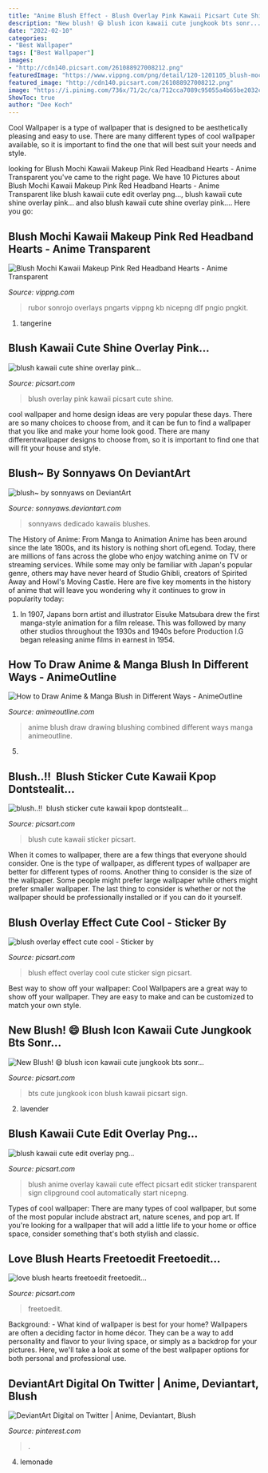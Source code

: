 ```yaml
---
title: "Anime Blush Effect - Blush Overlay Pink Kawaii Picsart Cute Shine"
description: "New blush! 😄 blush icon kawaii cute jungkook bts sonr..."
date: "2022-02-10"
categories:
- "Best Wallpaper"
tags: ["Best Wallpaper"]
images:
- "http://cdn140.picsart.com/261088927008212.png"
featuredImage: "https://www.vippng.com/png/detail/120-1201105_blush-mochi-kawaii-makeup-pink-red-headband-hearts.png"
featured_image: "http://cdn140.picsart.com/261088927008212.png"
image: "https://i.pinimg.com/736x/71/2c/ca/712cca7089c95055a4b65be2032ce88d--blush.jpg"
ShowToc: true
author: "Dee Koch"
---
```



Cool Wallpaper is a type of wallpaper that is designed to be aesthetically pleasing and easy to use. There are many different types of cool wallpaper available, so it is important to find the one that will best suit your needs and style.

	

		
looking for Blush Mochi Kawaii Makeup Pink Red Headband Hearts - Anime Transparent you've came to the right page. We have 10 Pictures about Blush Mochi Kawaii Makeup Pink Red Headband Hearts - Anime Transparent like blush kawaii cute edit overlay png..., blush kawaii cute shine overlay pink... and also blush kawaii cute shine overlay pink.... Here you go:
		
    
## Blush Mochi Kawaii Makeup Pink Red Headband Hearts - Anime Transparent

<img loading=lazy src="https://www.vippng.com/png/detail/120-1201105_blush-mochi-kawaii-makeup-pink-red-headband-hearts.png" onerror="this.onerror=null;this.src='https://tse1.mm.bing.net/th?id=OIP.TmmuUvMiW5RAyeellWmSiAHaD7&amp;pid=15.1';" alt="Blush Mochi Kawaii Makeup Pink Red Headband Hearts - Anime Transparent">

_Source: vippng.com_

>rubor sonrojo overlays pngarts vippng kb nicepng dlf pngio pngkit. 

	

1. tangerine 

    
## Blush Kawaii Cute Shine Overlay Pink...

<img loading=lazy src="https://cdn141.picsart.com/282868349010211.png" onerror="this.onerror=null;this.src='https://tse1.mm.bing.net/th?id=OIP.aqEWxozgTX7praFfUPinCQHaHa&amp;pid=15.1';" alt="blush kawaii cute shine overlay pink...">

_Source: picsart.com_

>blush overlay pink kawaii picsart cute shine. 

	

cool wallpaper and home design ideas are very popular these days. There are so many choices to choose from, and it can be fun to find a wallpaper that you like and make your home look good. There are many differentwallpaper designs to choose from, so it is important to find one that will fit your house and style.

    
## Blush~ By Sonnyaws On DeviantArt

<img loading=lazy src="https://pre00.deviantart.net/4f7e/th/pre/i/2013/194/e/8/blush__by_sonnyaws-d6daf7h.png" onerror="this.onerror=null;this.src='https://tse3.mm.bing.net/th?id=OIP.nP93MKJ_WL7BD8EA5izFfgHaKO&amp;pid=15.1';" alt="blush~ by sonnyaws on DeviantArt">

_Source: sonnyaws.deviantart.com_

>sonnyaws dedicado kawaiis blushes. 

	

The History of Anime: From Manga to Animation
Anime has been around since the late 1800s, and its history is nothing short ofLegend. Today, there are millions of fans across the globe who enjoy watching anime on TV or streaming services. While some may only be familiar with Japan's popular genre, others may have never heard of Studio Ghibli, creators of Spirited Away and Howl's Moving Castle. Here are five key moments in the history of anime that will leave you wondering why it continues to grow in popularity today:
1) In 1907, Japans born artist and illustrator Eisuke Matsubara drew the first manga-style animation for a film release. This was followed by many other studios throughout the 1930s and 1940s before Production I.G began releasing anime films in earnest in 1954.

    
## How To Draw Anime &amp; Manga Blush In Different Ways - AnimeOutline

<img loading=lazy src="https://www.animeoutline.com/wp-content/uploads/2019/01/anime_girl_blushing_small_combined.png" onerror="this.onerror=null;this.src='https://tse3.mm.bing.net/th?id=OIP.DTy56TOsnNYexBM49hMwrQHaGJ&amp;pid=15.1';" alt="How to Draw Anime &amp; Manga Blush in Different Ways - AnimeOutline">

_Source: animeoutline.com_

>anime blush draw drawing blushing combined different ways manga animeoutline. 

	

5.

    
## Blush..!! ️ Blush Sticker Cute Kawaii Kpop Dontstealit...

<img loading=lazy src="https://cdn130.picsart.com/280963027011211.png" onerror="this.onerror=null;this.src='https://tse1.mm.bing.net/th?id=OIP.VXrBiUG1-Gqjq7gTaULH4wHaHa&amp;pid=15.1';" alt="blush..!! ️ blush sticker cute kawaii kpop dontstealit...">

_Source: picsart.com_

>blush cute kawaii sticker picsart. 

	

When it comes to wallpaper, there are a few things that everyone should consider. One is the type of wallpaper, as different types of wallpaper are better for different types of rooms. Another thing to consider is the size of the wallpaper. Some people might prefer large wallpaper while others might prefer smaller wallpaper. The last thing to consider is whether or not the wallpaper should be professionally installed or if you can do it yourself.

    
## Blush Overlay Effect Cute Cool - Sticker By

<img loading=lazy src="https://cdn140.picsart.com/300073469218211.png?r1024x1024" onerror="this.onerror=null;this.src='https://tse2.mm.bing.net/th?id=OIP.HW_-3L8YC3Vwen4EzOvIegHaHa&amp;pid=15.1';" alt="blush overlay effect cute cool - Sticker by">

_Source: picsart.com_

>blush effect overlay cool cute sticker sign picsart. 

	

Best way to show off your wallpaper:
Cool Wallpapers are a great way to show off your wallpaper. They are easy to make and can be customized to match your own style.

    
## New Blush! 😄 Blush Icon Kawaii Cute Jungkook Bts Sonr...

<img loading=lazy src="https://cdn141.picsart.com/269411481001201.jpg" onerror="this.onerror=null;this.src='https://tse1.mm.bing.net/th?id=OIP.nvaM2M9xk9nfHlogHW6FMgHaHa&amp;pid=15.1';" alt="New Blush! 😄 blush icon kawaii cute jungkook bts sonr...">

_Source: picsart.com_

>bts cute jungkook icon blush kawaii picsart sign. 

	

2. lavender 

    
## Blush Kawaii Cute Edit Overlay Png...

<img loading=lazy src="http://cdn140.picsart.com/261088927008212.png" onerror="this.onerror=null;this.src='https://tse3.mm.bing.net/th?id=OIP.wN5vFavQQupE9ggqAF2t4QAAAA&amp;pid=15.1';" alt="blush kawaii cute edit overlay png...">

_Source: picsart.com_

>blush anime overlay kawaii cute effect picsart edit sticker transparent sign clipground cool automatically start nicepng. 

	

Types of cool wallpaper:
There are many types of cool wallpaper, but some of the most popular include abstract art, nature scenes, and pop art. If you're looking for a wallpaper that will add a little life to your home or office space, consider something that's both stylish and classic.

    
## Love Blush Hearts Freetoedit Freetoedit...

<img loading=lazy src="https://cdn140.picsart.com/306461996257211.png" onerror="this.onerror=null;this.src='https://tse1.mm.bing.net/th?id=OIP.TBLNBNcD3JFfowlUz2a1FAHaHa&amp;pid=15.1';" alt="love blush hearts freetoedit freetoedit...">

_Source: picsart.com_

>freetoedit. 

	

Background: - What kind of wallpaper is best for your home?
Wallpapers are often a deciding factor in home décor. They can be a way to add personality and flavor to your living space, or simply as a backdrop for your pictures. Here, we'll take a look at some of the best wallpaper options for both personal and professional use.

    
## DeviantArt Digital On Twitter | Anime, Deviantart, Blush

<img loading=lazy src="https://i.pinimg.com/736x/71/2c/ca/712cca7089c95055a4b65be2032ce88d--blush.jpg" onerror="this.onerror=null;this.src='https://tse2.mm.bing.net/th?id=OIP.EHryCY4aUGQ2471EjL9RqQHaHu&amp;pid=15.1';" alt="DeviantArt Digital on Twitter | Anime, Deviantart, Blush">

_Source: pinterest.com_

>. 

	

4. lemonade 

